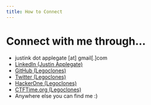 ```yaml
---
title: How to Connect
---
```


# Connect with me through...
* justink dot applegate [at] gmail[.]com
* [LinkedIn (Justin Applegate)](https://www.linkedin.com/in/justin-applegate-b23676139/)
* [GitHub (Legoclones)](https://github.com/Legoclones?tab=repositories)
* [Twitter (Legoclones)](https://twitter.com/legoclones)
* [HackerOne (Legoclones)](https://hackerone.com/legoclones?type=user)
* [CTFTime.org (Legoclones)](https://ctftime.org/user/110568)
* Anywhere else you can find me :) 